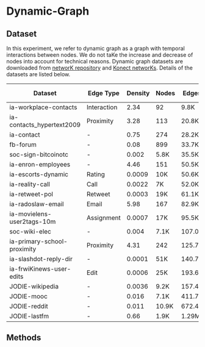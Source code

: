 # Dynamic-Graph

## Dataset
In this experiment, we refer to dynamic graph as a graph with temporal interactions between nodes. We do not taKe the increase and decrease of nodes into account for technical reasons. Dynamic graph datasets are downloaded from [networK repository](http://networKrepository.com/ia.php) and [Konect networKs](http://Konect.uni-Koblenz.de/networKs/). Details of the datasets are listed below.

| Dataset                     | Edge Type   | Density | Nodes | Edges  | Test set | d_max | d_avg | Timespan(days) |
| --------------------------- | ----------- | ------- | ----- | ------ | -------- | ----- | ----- | -------------- |
| ia-workplace-contacts       | Interaction | 2.34    | 92    | 9.8K   | 4.9K     | 1.1K  | 106.8 | 11.43 |
| ia-contacts_hypertext2009   | Proximity   | 3.28    | 113   | 20.8K  | 9.9K     | 1.5K  | 184.2 | 2.46 |
| ia-contact         | -           | 0.75    | 274   | 28.2K  | 13.2K    | 2.1K  | 103.1 | 3.97 |
| fb-forum           | -           | 0.08    | 899   | 33.7K  | -        | 1.8K  | 37.51 | 164.49 | 
| soc-sign-bitcoinotc| -           | 0.002   | 5.8K  | 35.5K  | -        | 1.2K  | 6.05  | 1903.27 |
| ia-enron-employees | -           | 4.46    | 151   | 50.5K  | 25.2K    | 5.2K  | 334.9 | 1137.55 |
| ia-escorts-dynamic | Rating      | 0.0009  | 10K   | 50.6K  | 16.2K    | 616   | 5.01  | 2232.00 |
| ia-reality-call    | Call        | 0.0022  | 7K    | 52.0K  | 20.6K    | 3.0K  | 7.6   | 106.00 |
| ia-retweet-pol     | Retweet     | 0.0003  | 19K   | 61.1K  | 23.7K    | 1.0K  | 3.3   | 48.78 |
| ia-radoslaw-email  | Email       | 5.98    | 167   | 82.9K  | 41.5K    | 9.1K  | 496.6 | 271.19 |
| ia-movielens-user2tags-10m  | Assignment  | 0.0007  | 17K   | 95.5K  | 34.7K    | 6.0K  | 5.8   | 1108.97 |
| soc-wiki-elec               | -           | 0.004   | 7.1K  | 107.0K | -        | 1.3K  | 15.04 | 1378.34 | 
| ia-primary-school-proximity | Proximity   | 4.31    | 242   | 125.7K | 62.9K    | 2.6K  | 519.7 | 1.35 |
| ia-slashdot-reply-dir       | -           | 0.0001  | 51K   | 140.7K | -        | 3.3K  | 2.76  | 13395.39 |
| ia-frwiKinews-user-edits    | Edit        | 0.0006  | 25K   | 193.6K | 61.0K    | 32.6K | 7.73  | 2461.24 |
| JODIE-wikipedia             | -           | 0.0036  | 9.2K  | 157.4K | -        | 1.9K  | 17.07 | 31.00 |
| JODIE-mooc   | - | 0.016 | 7.1K | 411.7K | - | 19.4K | 57.64 | 29.77 |
| JODIE-reddit | - | 0.011 | 10.9K| 672.4K | - | 58.7K | 61.22 | 31.00 |
| JODIE-lastfm | - | 0.66  | 1.9K | 1.29M  | - | 51.7K | 653.08 | 1586.89 | 
## Methods
